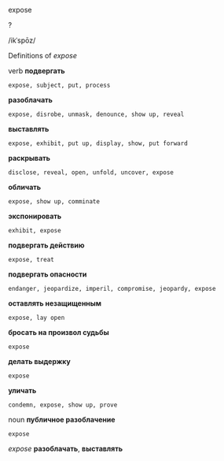 expose

?

/ikˈspōz/

Definitions of _expose_

verb
**подвергать**

    expose, subject, put, process
**разоблачать**

    expose, disrobe, unmask, denounce, show up, reveal
**выставлять**

    expose, exhibit, put up, display, show, put forward
**раскрывать**

    disclose, reveal, open, unfold, uncover, expose
**обличать**

    expose, show up, comminate
**экспонировать**

    exhibit, expose
**подвергать действию**

    expose, treat
**подвергать опасности**

    endanger, jeopardize, imperil, compromise, jeopardy, expose
**оставлять незащищенным**

    expose, lay open
**бросать на произвол судьбы**

    expose
**делать выдержку**

    expose
**уличать**

    condemn, expose, show up, prove

noun
**публичное разоблачение**

    expose

_expose_
**разоблачать**, **выставлять**